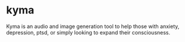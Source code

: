# kyma
Kyma is an audio and image generation tool to help those with anxiety, depression, ptsd, or simply looking to expand their consciousness.
